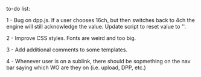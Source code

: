 to-do list:

1 - Bug on dpp.js. If a user chooses 16ch, but then switches back to 4ch the engine will still acknowledge the value.
Update script to reset value to ''.

2 - Improve CSS styles. Fonts are weird and too big.

3 - Add additional comments to some templates.

4 - Whenever user is on a sublink, there should be sopmething on the nav bar saying which WO are they on (i.e. upload, DPP, etc.)